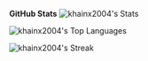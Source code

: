 **GitHub Stats**
![khainx2004's Stats](https://github-readme-stats.vercel.app/api?username=khainx2004&theme=cobalt&show_icons=true&hide_border=true&count_private=false)

![khainx2004's Top Languages](https://github-readme-stats.vercel.app/api/top-langs/?username=khainx2004&theme=cobalt&show_icons=true&hide_border=true&layout=compact)

![khainx2004's Streak](https://github-readme-streak-stats.herokuapp.com/?user=khainx2004&theme=cobalt&hide_border=true)
